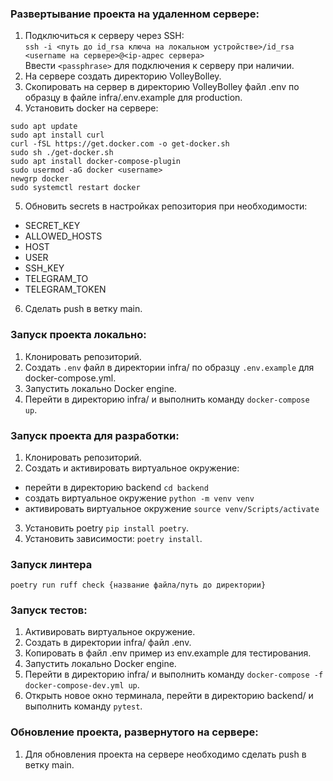 ### Развертывание проекта на удаленном сервере:  

1. Подключиться к серверу через SSH:  
  `ssh -i <путь до id_rsa ключа на локальном устройстве>/id_rsa <username на сервере>@<ip-адрес сервера>`  
  Ввести `<passphrase>` для подключения к серверу при наличии.  
2. На сервере создать директорию VolleyBolley.  
3. Скопировать на сервер в директорию VolleyBolley файл .env по образцу в файле infra/.env.example для production.  
4. Установить docker на сервере:
  ```
  sudo apt update  
  sudo apt install curl  
  curl -fSL https://get.docker.com -o get-docker.sh  
  sudo sh ./get-docker.sh  
  sudo apt install docker-compose-plugin  
  sudo usermod -aG docker <username>  
  newgrp docker  
  sudo systemctl restart docker  
  ```
5. Обновить secrets в настройках репозитория при необходимости:  
  - SECRET_KEY  
  - ALLOWED_HOSTS  
  - HOST  
  - USER  
  - SSH_KEY  
  - TELEGRAM_TO  
  - TELEGRAM_TOKEN  
6. Сделать push в ветку main.  
  
### Запуск проекта локально:  
1. Клонировать репозиторий.  
2. Создать `.env` файл в директории infra/ по образцу `.env.example` для docker-compose.yml.  
3. Запустить локально Docker engine.  
4. Перейти в директорию infra/ и выполнить команду `docker-compose up`.  
   
### Запуск проекта для разработки:  
1. Клонировать репозиторий.  
2. Создать и активировать виртуальное окружение:  
  - перейти в директорию backend `cd backend`  
  - создать виртуальное окружение `python -m venv venv`  
  - активировать виртуальное окружение `source venv/Scripts/activate`  
3. Установить poetry `pip install poetry`.  
4. Установить зависимости: `poetry install`.  
  
### Запуск линтера  
```
poetry run ruff check {название файла/путь до директории}
```
  
### Запуск тестов:  
1. Активировать виртуальное окружение.  
2. Создать в директории infra/ файл .env.  
3. Копировать в файл .env пример из env.example для тестирования.  
4. Запустить локально Docker engine.  
5. Перейти в директорию infra/ и выполнить команду `docker-compose -f docker-compose-dev.yml up`.  
6. Открыть новое окно терминала, перейти в директорию backend/ и выполнить команду `pytest`.  
   
### Обновление проекта, развернутого на сервере:    
1. Для обновления проекта на сервере необходимо сделать push в ветку main.  
